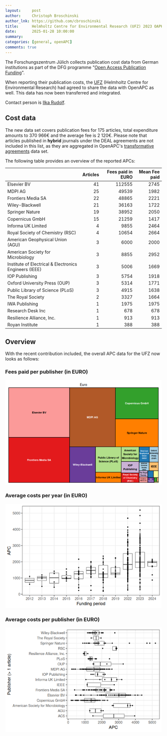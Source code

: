 ```yaml
---
layout:     post
author:     Christoph Broschinski
author_lnk: https://github.com/cbroschinski
title:      Helmholtz Centre for Environmental Research (UFZ) 2023 OAPK data integrated
date:       2025-01-28 10:00:00
summary:    
categories: [general, openAPC]
comments: true
---
```





The Forschungszentrum Jülich collects publication cost data from German institutions as part of the DFG programme "[Open Access Publication Funding](https://www.fz-juelich.de/en/zb/open-science/open-access/monitoring-dfg-oa-publication-funding)".

When reporting their publication costs, the [UFZ](https://www.ufz.de/index.php?en=33573) (Helmholtz Centre for Environmental Research) had agreed to share the data with OpenAPC as well. This data has now been transferred and integrated.

Contact person is [Ilka Rudolf](mailto:ilka.rudolf@ufz.de).

## Cost data



The new data set covers publication fees for 175 articles, total expenditure amounts to 370 966€ and the average fee is 2 120€. Please note that articles published in **hybrid** journals under the DEAL agreements are not included in this list, as they are aggregated in OpenAPC's [transformative agreements](https://github.com/OpenAPC/openapc-de/tree/master/data/transformative_agreements) data set.

The following table provides an overview of the reported APCs: 




|                                                       | Articles| Fees paid in EURO| Mean Fee paid|
|:------------------------------------------------------|--------:|-----------------:|-------------:|
|Elsevier BV                                            |       41|            112555|          2745|
|MDPI AG                                                |       25|             49539|          1982|
|Frontiers Media SA                                     |       22|             48865|          2221|
|Wiley-Blackwell                                        |       21|             36163|          1722|
|Springer Nature                                        |       19|             38952|          2050|
|Copernicus GmbH                                        |       15|             21259|          1417|
|Informa UK Limited                                     |        4|              9855|          2464|
|Royal Society of Chemistry (RSC)                       |        4|             10654|          2664|
|American Geophysical Union (AGU)                       |        3|              6000|          2000|
|American Society for Microbiology                      |        3|              8855|          2952|
|Institute of Electrical & Electronics Engineers (IEEE) |        3|              5006|          1669|
|IOP Publishing                                         |        3|              5754|          1918|
|Oxford University Press (OUP)                          |        3|              5314|          1771|
|Public Library of Science (PLoS)                       |        3|              4915|          1638|
|The Royal Society                                      |        2|              3327|          1664|
|IWA Publishing                                         |        1|              1975|          1975|
|Research Desk Inc                                      |        1|               678|           678|
|Resilience Alliance, Inc.                              |        1|               913|           913|
|Royan Institute                                        |        1|               388|           388|



## Overview

With the recent contribution included, the overall APC data for the UFZ now looks as follows:

### Fees paid per publisher (in EURO)

![plot of chunk tree_ufz_2025_01_28_full](/figure/tree_ufz_2025_01_28_full-1.png)

###  Average costs per year (in EURO)

![plot of chunk box_ufz_2025_01_28_year_full](/figure/box_ufz_2025_01_28_year_full-1.png)

###  Average costs per publisher (in EURO)

![plot of chunk box_ufz_2025_01_28_publisher_full](/figure/box_ufz_2025_01_28_publisher_full-1.png)
